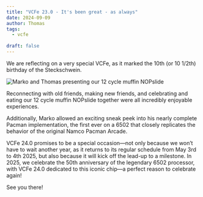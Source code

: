 ```yaml
---
title: "VCFe 23.0 - It's been great - as always"
date: 2024-09-09
author: Thomas
tags:
  - vcfe
  
draft: false
---
```


We are reflecting on a very special VCFe, as it marked the 10th (or 10 1/2th) birthday of the Steckschwein.

![Marko and Thomas presenting our 12 cycle muffin NOPslide](../team_nop_cake.png)

Reconnecting with old friends, making new friends, and celebrating and eating our 12 cycle muffin NOPslide together were all incredibly enjoyable experiences.

Additionally, Marko allowed an exciting sneak peek into his nearly complete Pacman implementation, the first ever on a 6502 that closely replicates the behavior of the original Namco Pacman Arcade.

VCFe 24.0 promises to be a special occasion—not only because we won’t have to wait another year, as it returns to its regular schedule from May 3rd to 4th  2025, but also because it will kick off the lead-up to a milestone. In 2025, we celebrate the 50th anniversary of the legendary 6502 processor, with VCFe 24.0 dedicated to this iconic chip—a perfect reason to celebrate again!

See you there!
